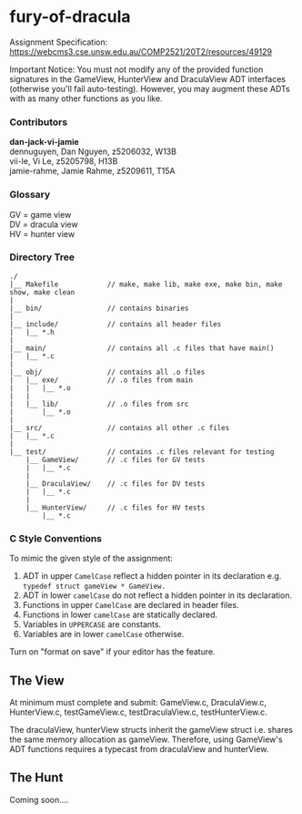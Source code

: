 # fury-of-dracula

Assignment Specification: https://webcms3.cse.unsw.edu.au/COMP2521/20T2/resources/49129

Important Notice: You must not modify any of the provided function signatures in the GameView, HunterView and DraculaView ADT interfaces (otherwise you'll fail auto-testing). However, you may augment these ADTs with as many other functions as you like.

### Contributors
**dan-jack-vi-jamie**\
dennuguyen, Dan Nguyen, z5206032, W13B\
vii-le, Vi Le, z5205798, H13B\
jamie-rahme, Jamie Rahme, z5209611, T15A

### Glossary
GV = game view\
DV = dracula view\
HV = hunter view

### Directory Tree
```
./
|__ Makefile            // make, make lib, make exe, make bin, make show, make clean
|
|__ bin/                // contains binaries
|
|__ include/            // contains all header files
|   |__ *.h
|
|__ main/               // contains all .c files that have main()
|   |__ *.c
|
|__ obj/                // contains all .o files
|   |__ exe/            // .o files from main
|   |   |__ *.o
|   |
|   |__ lib/            // .o files from src
|       |__ *.o
|
|__ src/                // contains all other .c files
|   |__ *.c
|
|__ test/               // contains .c files relevant for testing
    |__ GameView/       // .c files for GV tests
    |   |__ *.c
    |
    |__ DraculaView/    // .c files for DV tests
    |   |__ *.c
    |
    |__ HunterView/     // .c files for HV tests
        |__ *.c
```

### C Style Conventions

To mimic the given style of the assignment:
1. ADT in upper ```CamelCase``` reflect a hidden pointer in its declaration e.g. ```typedef struct gameView * GameView.```
2. ADT in lower ```camelCase``` do not reflect a hidden pointer in its declaration.
3. Functions in upper ```CamelCase``` are declared in header files.
4. Functions in lower ```camelCase``` are statically declared.
5. Variables in ```UPPERCASE``` are constants.
6. Variables are in lower ```camelCase``` otherwise.

Turn on "format on save" if your editor has the feature.

## The View

At minimum must complete and submit: GameView.c, DraculaView.c, HunterView.c, testGameView.c, testDraculaView.c, testHunterView.c.

The draculaView, hunterView structs inherit the gameView struct i.e. shares the same memory allocation as gameView. Therefore, using GameView's ADT functions requires a typecast from draculaView and hunterView.

## The Hunt

Coming soon....
